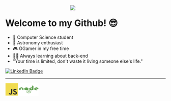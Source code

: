 <img src = "giphy.gif" width = "300px" align = "right">

# Welcome to my Github! 😎

- 📘 Computer Science student
- 🚀 Astronomy enthusiast
- 🎮 GGamer in my free time
- 👩‍💻 Always learning about back-end
- "Your time is limited, don't waste it living someone else's life."
 <div id="badges">
  <a href = "https://www.linkedin.com/in/jhonatta-santos/">
    <img src="https://img.shields.io/badge/LinkedIn-blue?style=for-the-badge&logo=linkedin&logoColor=white" alt="LinkedIn Badge"/>
  </a>
</div>


---
<div>
  <img src = "https://github.com/devicons/devicon/blob/master/icons/javascript/javascript-original.svg"  width="40" height="40">
  <img src = "https://github.com/devicons/devicon/blob/master/icons/nodejs/nodejs-plain-wordmark.svg" width="60" height="40">
</div>
